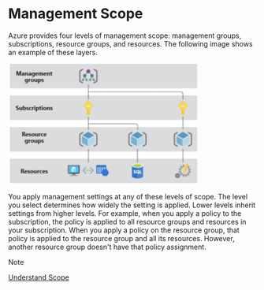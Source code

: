# Management Scope

Azure provides four levels of management scope: management groups, subscriptions, resource groups, and resources. The following image shows an example of these layers.

<img src="./img/mgm_scope.png" alt="The four levels of scope in Azure: management groups, subscriptions, resource groups, and resources" width="385" height="245 \">

You apply management settings at any of these levels of scope. The level you select determines how widely the setting is applied. Lower levels inherit settings from higher levels. For example, when you apply a policy to the subscription, the policy is applied to all resource groups and resources in your subscription. When you apply a policy on the resource group, that policy is applied to the resource group and all its resources. However, another resource group doesn't have that policy assignment.

>[!NOTE]
>[Understand Scope](https://learn.microsoft.com/en-us/azure/azure-resource-manager/management/overview#understand-scope)
